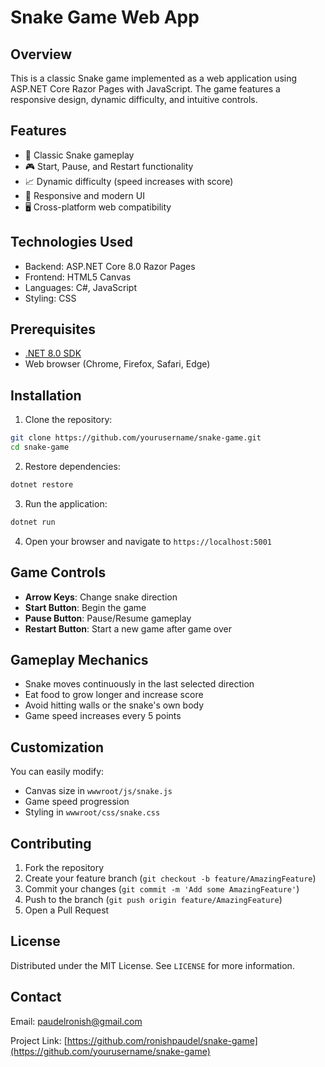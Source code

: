 # Snake Game Web App

## Overview

This is a classic Snake game implemented as a web application using ASP.NET Core Razor Pages with JavaScript. The game features a responsive design, dynamic difficulty, and intuitive controls.

## Features

- 🐍 Classic Snake gameplay
- 🎮 Start, Pause, and Restart functionality
- 📈 Dynamic difficulty (speed increases with score)
- 🎨 Responsive and modern UI
- 🖥️ Cross-platform web compatibility

## Technologies Used

- Backend: ASP.NET Core 8.0 Razor Pages
- Frontend: HTML5 Canvas
- Languages: C#, JavaScript
- Styling: CSS

## Prerequisites

- [.NET 8.0 SDK](https://dotnet.microsoft.com/download/dotnet/8.0)
- Web browser (Chrome, Firefox, Safari, Edge)

## Installation

1. Clone the repository:

```bash
git clone https://github.com/yourusername/snake-game.git
cd snake-game
```

2. Restore dependencies:

```bash
dotnet restore
```

3. Run the application:

```bash
dotnet run
```

4. Open your browser and navigate to `https://localhost:5001`

## Game Controls

- **Arrow Keys**: Change snake direction
- **Start Button**: Begin the game
- **Pause Button**: Pause/Resume gameplay
- **Restart Button**: Start a new game after game over

## Gameplay Mechanics

- Snake moves continuously in the last selected direction
- Eat food to grow longer and increase score
- Avoid hitting walls or the snake's own body
- Game speed increases every 5 points



## Customization

You can easily modify:

- Canvas size in `wwwroot/js/snake.js`
- Game speed progression
- Styling in `wwwroot/css/snake.css`

## Contributing

1. Fork the repository
2. Create your feature branch (`git checkout -b feature/AmazingFeature`)
3. Commit your changes (`git commit -m 'Add some AmazingFeature'`)
4. Push to the branch (`git push origin feature/AmazingFeature`)
5. Open a Pull Request

## License

Distributed under the MIT License. See `LICENSE` for more information.

## Contact

Email: paudelronish@gmail.com

Project Link: [https://github.com/ronishpaudel/snake-game](https://github.com/yourusername/snake-game)
